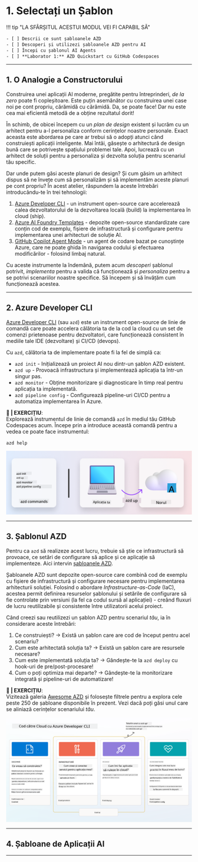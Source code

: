 <!--
CO_OP_TRANSLATOR_METADATA:
{
  "original_hash": "06d6207eff634aefcaa41739490a5324",
  "translation_date": "2025-09-25T01:59:33+00:00",
  "source_file": "workshop/docs/instructions/1-Select-AI-Template.md",
  "language_code": "ro"
}
-->
# 1. Selectați un Șablon

!!! tip "LA SFÂRȘITUL ACESTUI MODUL VEI FI CAPABIL SĂ"

    - [ ] Descrii ce sunt șabloanele AZD
    - [ ] Descoperi și utilizezi șabloanele AZD pentru AI
    - [ ] Începi cu șablonul AI Agents
    - [ ] **Laborator 1:** AZD Quickstart cu GitHub Codespaces

---

## 1. O Analogie a Constructorului

Construirea unei aplicații AI moderne, pregătite pentru întreprinderi, _de la zero_ poate fi copleșitoare. Este puțin asemănător cu construirea unei case noi pe cont propriu, cărămidă cu cărămidă. Da, se poate face! Dar nu este cea mai eficientă metodă de a obține rezultatul dorit!

În schimb, de obicei începem cu un _plan de design_ existent și lucrăm cu un arhitect pentru a-l personaliza conform cerințelor noastre personale. Exact aceasta este abordarea pe care ar trebui să o adopți atunci când construiești aplicații inteligente. Mai întâi, găsește o arhitectură de design bună care se potrivește spațiului problemei tale. Apoi, lucrează cu un arhitect de soluții pentru a personaliza și dezvolta soluția pentru scenariul tău specific.

Dar unde putem găsi aceste planuri de design? Și cum găsim un arhitect dispus să ne învețe cum să personalizăm și să implementăm aceste planuri pe cont propriu? În acest atelier, răspundem la aceste întrebări introducându-te în trei tehnologii:

1. [Azure Developer CLI](https://aka.ms/azd) - un instrument open-source care accelerează calea dezvoltatorului de la dezvoltarea locală (build) la implementarea în cloud (ship).
1. [Azure AI Foundry Templates](https://ai.azure.com/templates) - depozite open-source standardizate care conțin cod de exemplu, fișiere de infrastructură și configurare pentru implementarea unei arhitecturi de soluție AI.
1. [GitHub Copilot Agent Mode](https://code.visualstudio.com/docs/copilot/chat/chat-agent-mode) - un agent de codare bazat pe cunoștințe Azure, care ne poate ghida în navigarea codului și efectuarea modificărilor - folosind limbaj natural.

Cu aceste instrumente la îndemână, putem acum _descoperi_ șablonul potrivit, _implementa_ pentru a valida că funcționează și _personaliza_ pentru a se potrivi scenariilor noastre specifice. Să începem și să învățăm cum funcționează acestea.

---

## 2. Azure Developer CLI

[Azure Developer CLI](https://learn.microsoft.com/en-us/azure/developer/azure-developer-cli/) (sau `azd`) este un instrument open-source de linie de comandă care poate accelera călătoria ta de la cod la cloud cu un set de comenzi prietenoase pentru dezvoltatori, care funcționează consistent în mediile tale IDE (dezvoltare) și CI/CD (devops).

Cu `azd`, călătoria ta de implementare poate fi la fel de simplă ca:

- `azd init` - Inițializează un proiect AI nou dintr-un șablon AZD existent.
- `azd up` - Provoacă infrastructura și implementează aplicația ta într-un singur pas.
- `azd monitor` - Obține monitorizare și diagnosticare în timp real pentru aplicația ta implementată.
- `azd pipeline config` - Configurează pipeline-uri CI/CD pentru a automatiza implementarea în Azure.

**🎯 | EXERCIȚIU**: <br/> Explorează instrumentul de linie de comandă `azd` în mediul tău GitHub Codespaces acum. Începe prin a introduce această comandă pentru a vedea ce poate face instrumentul:

```bash title="" linenums="0"
azd help
```

![Flow](../../../../../translated_images/azd-flow.19ea67c2f81eaa661db02745e9bba115874d18ce52480f2854ae6e2011d4b526.ro.png)

---

## 3. Șablonul AZD

Pentru ca `azd` să realizeze acest lucru, trebuie să știe ce infrastructură să provoace, ce setări de configurare să aplice și ce aplicație să implementeze. Aici intervin [șabloanele AZD](https://learn.microsoft.com/en-us/azure/developer/azure-developer-cli/azd-templates?tabs=csharp).

Șabloanele AZD sunt depozite open-source care combină cod de exemplu cu fișiere de infrastructură și configurare necesare pentru implementarea arhitecturii soluției. 
Folosind o abordare _Infrastructure-as-Code_ (IaC), acestea permit definirea resurselor șablonului și setările de configurare să fie controlate prin versiuni (la fel ca codul sursă al aplicației) - creând fluxuri de lucru reutilizabile și consistente între utilizatorii acelui proiect.

Când creezi sau reutilizezi un șablon AZD pentru scenariul _tău_, ia în considerare aceste întrebări:

1. Ce construiești? → Există un șablon care are cod de început pentru acel scenariu?
1. Cum este arhitectată soluția ta? → Există un șablon care are resursele necesare?
1. Cum este implementată soluția ta? → Gândește-te la `azd deploy` cu hook-uri de pre/post-procesare!
1. Cum o poți optimiza mai departe? → Gândește-te la monitorizare integrată și pipeline-uri de automatizare!

**🎯 | EXERCIȚIU**: <br/> 
Vizitează galeria [Awesome AZD](https://azure.github.io/awesome-azd/) și folosește filtrele pentru a explora cele peste 250 de șabloane disponibile în prezent. Vezi dacă poți găsi unul care se aliniază cerințelor scenariului _tău_.

![Code](../../../../../translated_images/azd-code-to-cloud.2d9503d69d3400da091317081968b6cad59c951339fea82ebe0b5ec646a3362d.ro.png)

---

## 4. Șabloane de Aplicații AI

---

